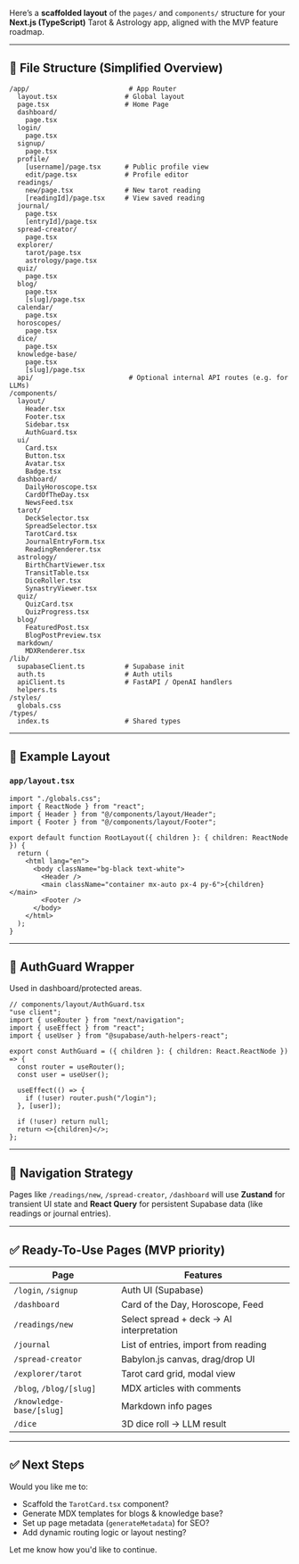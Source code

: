 Here’s a **scaffolded layout** of the `pages/` and `components/` structure for your **Next.js (TypeScript)** Tarot & Astrology app, aligned with the MVP feature roadmap.

---

## 🧱 File Structure (Simplified Overview)

```
/app/                         # App Router
  layout.tsx                 # Global layout
  page.tsx                   # Home Page
  dashboard/
    page.tsx
  login/
    page.tsx
  signup/
    page.tsx
  profile/
    [username]/page.tsx      # Public profile view
    edit/page.tsx            # Profile editor
  readings/
    new/page.tsx             # New tarot reading
    [readingId]/page.tsx     # View saved reading
  journal/
    page.tsx
    [entryId]/page.tsx
  spread-creator/
    page.tsx
  explorer/
    tarot/page.tsx
    astrology/page.tsx
  quiz/
    page.tsx
  blog/
    page.tsx
    [slug]/page.tsx
  calendar/
    page.tsx
  horoscopes/
    page.tsx
  dice/
    page.tsx
  knowledge-base/
    page.tsx
    [slug]/page.tsx
  api/                        # Optional internal API routes (e.g. for LLMs)
/components/
  layout/
    Header.tsx
    Footer.tsx
    Sidebar.tsx
    AuthGuard.tsx
  ui/
    Card.tsx
    Button.tsx
    Avatar.tsx
    Badge.tsx
  dashboard/
    DailyHoroscope.tsx
    CardOfTheDay.tsx
    NewsFeed.tsx
  tarot/
    DeckSelector.tsx
    SpreadSelector.tsx
    TarotCard.tsx
    JournalEntryForm.tsx
    ReadingRenderer.tsx
  astrology/
    BirthChartViewer.tsx
    TransitTable.tsx
    DiceRoller.tsx
    SynastryViewer.tsx
  quiz/
    QuizCard.tsx
    QuizProgress.tsx
  blog/
    FeaturedPost.tsx
    BlogPostPreview.tsx
  markdown/
    MDXRenderer.tsx
/lib/
  supabaseClient.ts          # Supabase init
  auth.ts                    # Auth utils
  apiClient.ts               # FastAPI / OpenAI handlers
  helpers.ts
/styles/
  globals.css
/types/
  index.ts                   # Shared types
```

---

## 📄 Example Layout

### `app/layout.tsx`

```tsx
import "./globals.css";
import { ReactNode } from "react";
import { Header } from "@/components/layout/Header";
import { Footer } from "@/components/layout/Footer";

export default function RootLayout({ children }: { children: ReactNode }) {
  return (
    <html lang="en">
      <body className="bg-black text-white">
        <Header />
        <main className="container mx-auto px-4 py-6">{children}</main>
        <Footer />
      </body>
    </html>
  );
}
```

---

## 🧠 AuthGuard Wrapper

Used in dashboard/protected areas.

```tsx
// components/layout/AuthGuard.tsx
"use client";
import { useRouter } from "next/navigation";
import { useEffect } from "react";
import { useUser } from "@supabase/auth-helpers-react";

export const AuthGuard = ({ children }: { children: React.ReactNode }) => {
  const router = useRouter();
  const user = useUser();

  useEffect(() => {
    if (!user) router.push("/login");
  }, [user]);

  if (!user) return null;
  return <>{children}</>;
};
```

---

## 🧭 Navigation Strategy

Pages like `/readings/new`, `/spread-creator`, `/dashboard` will use **Zustand** for transient UI state and **React Query** for persistent Supabase data (like readings or journal entries).

---

## ✅ Ready-To-Use Pages (MVP priority)

| Page                     | Features                                 |
| ------------------------ | ---------------------------------------- |
| `/login`, `/signup`      | Auth UI (Supabase)                       |
| `/dashboard`             | Card of the Day, Horoscope, Feed         |
| `/readings/new`          | Select spread + deck → AI interpretation |
| `/journal`               | List of entries, import from reading     |
| `/spread-creator`        | Babylon.js canvas, drag/drop UI          |
| `/explorer/tarot`        | Tarot card grid, modal view              |
| `/blog`, `/blog/[slug]`  | MDX articles with comments               |
| `/knowledge-base/[slug]` | Markdown info pages                      |
| `/dice`                  | 3D dice roll → LLM result                |

---

## ✅ Next Steps

Would you like me to:

- Scaffold the `TarotCard.tsx` component?
- Generate MDX templates for blogs & knowledge base?
- Set up page metadata (`generateMetadata`) for SEO?
- Add dynamic routing logic or layout nesting?

Let me know how you'd like to continue.
